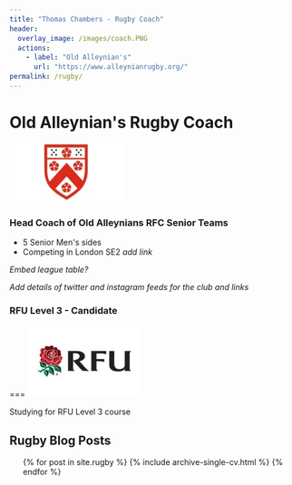 ```yaml
---
title: "Thomas Chambers - Rugby Coach"
header:
  overlay_image: /images/coach.PNG
  actions:
    - label: "Old Alleynian's"
      url: "https://www.alleynianrugby.org/"
permalink: /rugby/
---
```

Old Alleynian's Rugby Coach
===
<img src="/images/OAs.jpg" alt="RFU" width="200" class="center"/>

### Head Coach of Old Alleynians RFC Senior Teams
- 5 Senior Men's sides
- Competing in London SE2 _add link_

_Embed league table?_

*Add details of twitter and instagram feeds for the club and links*

### RFU Level 3 - Candidate
===
<img src="/images/RFU.jfif" alt="RFU" width="200" class="center"/>

Studying for RFU Level 3 course

## Rugby Blog Posts
  <ul>{% for post in site.rugby %}
    {% include archive-single-cv.html %}
  {% endfor %}</ul>
